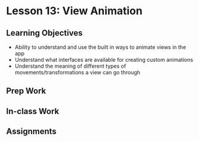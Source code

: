 # Lesson 13: View Animation

## Learning Objectives
* Ability to understand and use the built in ways to animate views in the app
* Understand what interfaces are available for creating custom animations
* Understand the meaning of different types of movements/transformations a view can go through

## Prep Work

## In-class Work

## Assignments
